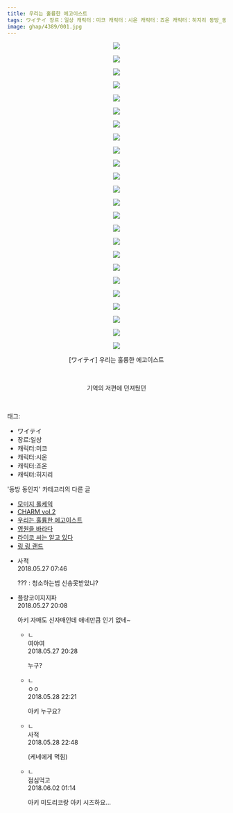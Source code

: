 ```yaml
---
title: 우리는 훌륭한 에고이스트
tags: ワイテイ 장르：일상 캐릭터：미코 캐릭터：시온 캐릭터：죠온 캐릭터：히지리 동방_동인지
image: ghap/4389/001.jpg
---
```

<div class="article">
<p style="text-align: center; clear: none; float: none;"><img src="{{ site.nasurl }}/ghap/4389/001.jpg"/></p>
<p style="text-align: center; clear: none; float: none;"><img src="{{ site.nasurl }}/ghap/4389/002.jpg"/></p>
<p style="text-align: center; clear: none; float: none;"><img src="{{ site.nasurl }}/ghap/4389/003.jpg"/></p>
<p style="text-align: center; clear: none; float: none;"><img src="{{ site.nasurl }}/ghap/4389/004.jpg"/></p>
<p style="text-align: center; clear: none; float: none;"><img src="{{ site.nasurl }}/ghap/4389/005.jpg"/></p>
<p style="text-align: center; clear: none; float: none;"><img src="{{ site.nasurl }}/ghap/4389/006.jpg"/></p>
<p style="text-align: center; clear: none; float: none;"><img src="{{ site.nasurl }}/ghap/4389/007.jpg"/></p>
<p style="text-align: center; clear: none; float: none;"><img src="{{ site.nasurl }}/ghap/4389/008.jpg"/></p>
<p style="text-align: center; clear: none; float: none;"><img src="{{ site.nasurl }}/ghap/4389/009.jpg"/></p>
<p style="text-align: center; clear: none; float: none;"><img src="{{ site.nasurl }}/ghap/4389/010.jpg"/></p>
<p style="text-align: center; clear: none; float: none;"><img src="{{ site.nasurl }}/ghap/4389/011.jpg"/></p>
<p style="text-align: center; clear: none; float: none;"><img src="{{ site.nasurl }}/ghap/4389/012.jpg"/></p>
<p style="text-align: center; clear: none; float: none;"><img src="{{ site.nasurl }}/ghap/4389/013.jpg"/></p>
<p style="text-align: center; clear: none; float: none;"><img src="{{ site.nasurl }}/ghap/4389/014.jpg"/></p>
<p style="text-align: center; clear: none; float: none;"><img src="{{ site.nasurl }}/ghap/4389/015.jpg"/></p>
<p style="text-align: center; clear: none; float: none;"><img src="{{ site.nasurl }}/ghap/4389/016.jpg"/></p>
<p style="text-align: center; clear: none; float: none;"><img src="{{ site.nasurl }}/ghap/4389/017.jpg"/></p>
<p style="text-align: center; clear: none; float: none;"><img src="{{ site.nasurl }}/ghap/4389/018.jpg"/></p>
<p style="text-align: center; clear: none; float: none;"><img src="{{ site.nasurl }}/ghap/4389/019.jpg"/></p>
<p style="text-align: center; clear: none; float: none;"><img src="{{ site.nasurl }}/ghap/4389/020.jpg"/></p>
<p style="text-align: center; clear: none; float: none;"><img src="{{ site.nasurl }}/ghap/4389/021.jpg"/></p>
<p style="text-align: center; clear: none; float: none;"><img src="{{ site.nasurl }}/ghap/4389/022.jpg"/></p>
<p style="text-align: center; clear: none; float: none;"><img src="{{ site.nasurl }}/ghap/4389/023.jpg"/></p>
<p style="text-align: center; clear: none; float: none;"><img src="{{ site.nasurl }}/ghap/4389/024.jpg"/></p>
<p style="text-align: center; clear: none; float: none;">[ワイテイ] 우리는 훌륭한 에고이스트</p>
<p style="text-align: center; clear: none; float: none;"><br/></p>
<p style="text-align: center; clear: none; float: none;">기억의 저편에 던져뒀던</p>
<p><br/></p>
</div><div class="tagTrail">
<p>태그: </p>
<ul>
<li>ワイテイ</li>
<li>장르:일상</li>
<li>캐릭터:미코</li>
<li>캐릭터:시온</li>
<li>캐릭터:죠온</li>
<li>캐릭터:히지리</li>
</ul>
</div><div class="another">
<p>'동방 동인지' 카테고리의 다른 글</p>
<ul>
<li><a href="/2018-06-04-ghap_4399">모미지 롤케익</a></li>
<li><a href="/2018-05-28-ghap_4393">CHARM vol.2</a></li>
<li><a href="/2018-05-27-ghap_4389">우리는 훌륭한 에고이스트</a></li>
<li><a href="/2018-05-27-ghap_4388">영원을 바라다</a></li>
<li><a href="/2018-05-26-ghap_4384">라이코 씨는 알고 있다</a></li>
<li><a href="/2018-05-26-ghap_4383">링 링 랜드</a></li>
</ul>
</div><div class="cb_module cb_fluid">
<div class="cb_wrt cb_profile">
<div class="comment">
<ul>
<li class="cb_thumb_off" id="comment15262518">
<div class="cb_comment_area">
<div class="cb_info_area">
<div class="cb_section">
<span class="cb_nick_name">사적</span>
</div>
<div class="cb_section">
<span class="cb_date">2018.05.27 07:46 </span>
</div>
</div>
<div class="cb_dsc_comment">
<p class="cb_dsc">
											??? : 청소하는법 신송못받았냐?
										</p>
</div>
</div></li>
<li class="cb_thumb_off" id="comment15262662">
<div class="cb_comment_area">
<div class="cb_info_area">
<div class="cb_section">
<span class="cb_nick_name">플랑코이지지파</span>
</div>
<div class="cb_section">
<span class="cb_date">2018.05.27 20:08 </span>
</div>
</div>
<div class="cb_dsc_comment">
<p class="cb_dsc">
											아키 자매도 신자매인데 애네만큼 인기 없네~
										</p>
</div>
<ul>
<li class="cb_thumb_off" id="comment15262665">
<span class="cb_bu_subnode">ㄴ</span>
<div class="cb_comment_area">
<div class="cb_info_area">
<div class="cb_section">
<span class="cb_nick_name">여야여</span>
</div>
<div class="cb_section">
<span class="cb_date">2018.05.27 20:28 </span>
</div>
</div>
<div class="cb_dsc_comment">
<p class="cb_dsc">
																누구?
															</p>
</div>
</div>
</li>
<li class="cb_thumb_off" id="comment15263105">
<span class="cb_bu_subnode">ㄴ</span>
<div class="cb_comment_area">
<div class="cb_info_area">
<div class="cb_section">
<span class="cb_nick_name">ㅇㅇ</span>
</div>
<div class="cb_section">
<span class="cb_date">2018.05.28 22:21 </span>
</div>
</div>
<div class="cb_dsc_comment">
<p class="cb_dsc">
																아키 누구요?
															</p>
</div>
</div>
</li>
<li class="cb_thumb_off" id="comment15263115">
<span class="cb_bu_subnode">ㄴ</span>
<div class="cb_comment_area">
<div class="cb_info_area">
<div class="cb_section">
<span class="cb_nick_name">사적</span>
</div>
<div class="cb_section">
<span class="cb_date">2018.05.28 22:48 </span>
</div>
</div>
<div class="cb_dsc_comment">
<p class="cb_dsc">
																(케네에게 먹힘)
															</p>
</div>
</div>
</li>
<li class="cb_thumb_off" id="comment15265129">
<span class="cb_bu_subnode">ㄴ</span>
<div class="cb_comment_area">
<div class="cb_info_area">
<div class="cb_section">
<span class="cb_nick_name">점심먹고</span>
</div>
<div class="cb_section">
<span class="cb_date">2018.06.02 01:14 </span>
</div>
</div>
<div class="cb_dsc_comment">
<p class="cb_dsc">
																아키 미도리코랑 아키 시즈하요...
															</p>
</div>
</div>
</li>
</ul>
</div></li>
</ul>
</div>
</div><!-- commentList close -->
</div>